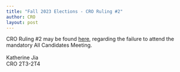 ```yaml
---
title: "Fall 2023 Elections - CRO Ruling #2"
author: CRO
layout: post
---
```


CRO Ruling #2 may be found <a href="https://drive.google.com/file/d/1V_qIT_4VvS9FG9YBOKZNSbFHAatGcugV/view?usp=sharing">here</a>, regarding the failure to attend the mandatory All Candidates Meeting. <br> <br>Katherine Jia<br> CRO 2T3-2T4
